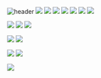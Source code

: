 ![header](https://capsule-render.vercel.app/api?type=wave&color=ede624&height=300&section=header&text=Haeun%20Hailey%20Park&fontSize=90)
<img src="https://img.shields.io/badge/JAVA-1126AB?style=flat&logo=Java&logoColor=white"/></a>
<img src="https://img.shields.io/badge/JavaScript-yellow?style=flat&logo=JavaScript&logoColor=white"/></a>
<img src="https://img.shields.io/badge/Spring-orange?style=flat&logo=Spring&logoColor=white"/></a>
<img src="https://img.shields.io/badge/Python-3766AB?style=flat&logo=Python&logoColor=white"/></a>
<img src="https://img.shields.io/badge/Oracle-F80000?style=flat&logo=Oracle&logoColor=white"/></a>
<img src="https://img.shields.io/badge/HTML5-pink?style=flat&logo=Html&logoColor=white"/></a>
<img src="https://img.shields.io/badge/CSS3-4287f5?style=flat&logo=Css&logoColor=white"/></a>

<img src="https://img.shields.io/badge/Bootstrap-green?style=flat&logo=Bootstrap&logoColor=white"/></a>
<img src="https://img.shields.io/badge/jQuery-4287f5?style=flat&logo=jQuery&logoColor=white"/></a>
<img src="https://img.shields.io/badge/Apache Tomcat-E8E8E8?style=flat&logo=Apache&logoColor=white"/></a>

<img src="https://img.shields.io/badge/Eclipse-2C2255?style=flat&logo=Eclipse&logoColor=white"/></a>
<img src="https://img.shields.io/badge/Maven-aea3d6?style=flat&logo=Apache-Maven&logoColor=white"/></a>

<img src="https://img.shields.io/badge/SVN-809CC9?style=flat&logo=Subversion&logoColor=white"/></a>
<img src="https://img.shields.io/badge/GitHub-181717?style=flat&logo=GitHub&logoColor=white"/></a>

<a href="techsignal.tistory.com"><img src="https://img.shields.io/badge/Tech Signal-fcba03?style=flat-square&link=techsignal.tistory.com"/></a>
